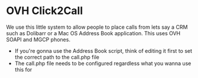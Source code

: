 OVH Click2Call
=============

We use this little system to allow people to place calls from lets say a CRM such as Dolibarr or a Mac OS Address Book application. This uses OVH SOAPI and MGCP phones.

* If you're gonna use the Address Book script, think of editing it first to set the correct path to the call.php file
* The call.php file needs to be configured regardless what you wanna use this for